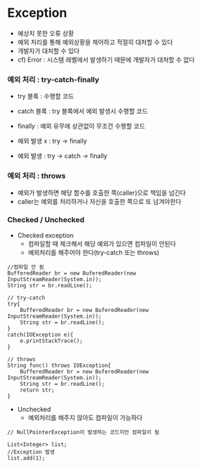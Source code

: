 ﻿# Exception

- 예상치 못한 오류 상황
- 예외 처리를 통해 예외상황을 제어하고 적절히 대처할 수 있다
- 개발자가 대처할 수 있다
- cf) Error : 시스템 레벨에서 발생하기 때문에 개발자가 대처할 수 없다

### 예외 처리 : try-catch-finally
- try 블록 : 수행할 코드
- catch 블록 : try 블록에서 예외 발생시 수행할 코드
- finally : 예외 유무에 상관없이 무조건 수행할 코드    

- 예외 발생 x : try -> finally
- 예외 발생 : try -> catch -> finally

### 예외 처리 : throws
- 예외가 발생하면 해당 함수를 호출한 쪽(caller)으로 책임을 넘긴다
- caller는 예외를 처리하거나 자신을 호출한 쪽으로 또 넘겨야한다

### Checked / Unchecked
- Checked exception
	- 컴파일할 때 체크해서 해당 예외가 있으면 컴파일이 안된다
	- 예외처리를 해주어야 한다(try-catch 또는 throws)

```
//컴파일 안 됨
BufferedReader br = new BuferedReader(new InputStreamReader(System.in));
String str = br.readLine();
```

```
// try-catch
try{
	BufferedReader br = new BuferedReader(new InputStreamReader(System.in));
	String str = br.readLine();
}
catch(IOException e){
	e.printStackTrace();
}
```

```
// throws
String func() throws IOException{
	BufferedReader br = new BuferedReader(new InputStreamReader(System.in));
	String str = br.readLine();
	return str;
}
```




- Unchecked
	- 예외처리를 해주지 않아도 컴파일이 가능하다

```
// NullPointerException이 발생하는 코드지만 컴파일이 됨

List<Integer> list;
//Exception 발생
list.add(1);
```